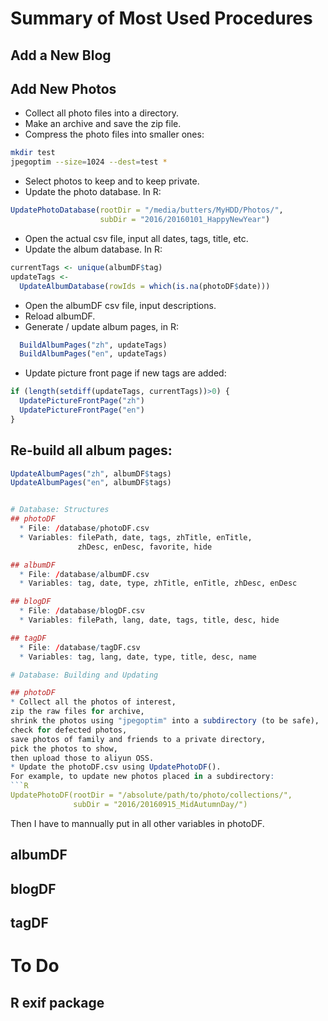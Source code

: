 # Summary of Most Used Procedures
## Add a New Blog

## Add New Photos
  * Collect all photo files into a directory.
  * Make an archive and save the zip file.
  * Compress the photo files into smaller ones:
```bash
mkdir test
jpegoptim --size=1024 --dest=test *
```
  * Select photos to keep and to keep private.
  * Update the photo database. In R:
```R
UpdatePhotoDatabase(rootDir = "/media/butters/MyHDD/Photos/",
                    subDir = "2016/20160101_HappyNewYear")
```
  * Open the actual csv file, input all dates, tags, title, etc.
  * Update the album database. In R:
```R
currentTags <- unique(albumDF$tag)
updateTags <-
  UpdateAlbumDatabase(rowIds = which(is.na(photoDF$date)))
```
  * Open the albumDF csv file, input descriptions.
  * Reload albumDF.
  * Generate / update album pages, in R:
```R
  BuildAlbumPages("zh", updateTags)
  BuildAlbumPages("en", updateTags)
```
  * Update picture front page if new tags are added:
```R
if (length(setdiff(updateTags, currentTags))>0) {
  UpdatePictureFrontPage("zh")
  UpdatePictureFrontPage("en")
}
```

## Re-build all album pages:
```R
UpdateAlbumPages("zh", albumDF$tags)
UpdateAlbumPages("en", albumDF$tags)


# Database: Structures
## photoDF
  * File: /database/photoDF.csv
  * Variables: filePath, date, tags, zhTitle, enTitle,
               zhDesc, enDesc, favorite, hide

## albumDF
  * File: /database/albumDF.csv
  * Variables: tag, date, type, zhTitle, enTitle, zhDesc, enDesc

## blogDF
  * File: /database/blogDF.csv
  * Variables: filePath, lang, date, tags, title, desc, hide

## tagDF
  * File: /database/tagDF.csv
  * Variables: tag, lang, date, type, title, desc, name

# Database: Building and Updating

## photoDF
* Collect all the photos of interest,
zip the raw files for archive,
shrink the photos using "jpegoptim" into a subdirectory (to be safe),
check for defected photos,
save photos of family and friends to a private directory,
pick the photos to show,
then upload those to aliyun OSS.
* Update the photoDF.csv using UpdatePhotoDF().
For example, to update new photos placed in a subdirectory:
```R
UpdatePhotoDF(rootDir = "/absolute/path/to/photo/collections/",
              subDir = "2016/20160915_MidAutumnDay/")
```
Then I have to mannually put in all other variables in photoDF.

## albumDF
## blogDF
## tagDF


# To Do
## R exif package
